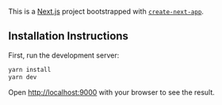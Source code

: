 This is a [Next.js](https://nextjs.org/) project bootstrapped with [`create-next-app`](https://github.com/zeit/next.js/tree/canary/packages/create-next-app).

## Installation Instructions

First, run the development server:

```bash
yarn install
yarn dev
```

Open [http://localhost:9000](http://localhost:9000) with your browser to see the result.